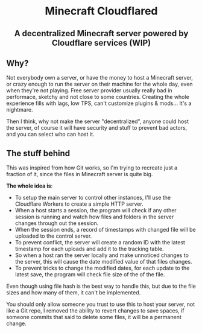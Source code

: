 <h1 align=center>
  Minecraft Cloudflared
</h1>
<h2 align=center>
  A decentralized Minecraft server powered by Cloudflare services (WIP)
</h2>

## Why?
Not everybody own a server, or have the money to host a Minecraft server, or crazy enough to run the server on their machine for the whole day, even when they're not playing. Free server provider usually really bad in performace, sketchy and not close to some countries. Creating the whole experience fills with lags, low TPS, can't customize plugins & mods... It's a nightmare.

Then I think, why not make the server "decentralized", anyone could host the server, of course it will have security and stuff to prevent bad actors, and you can select who can host it.

## The stuff behind
This was inspired from how Git works, so I'm trying to recreate just a fraction of it, since the files in Minecraft server is quite big.

**The whole idea is**:
- To setup the main server to control other instances, I'll use the Cloudflare Workers to create a simple HTTP server.
- When a host starts a session, the program will check if any other session is running and watch how files and folders in the server changes through out the session.
- When the session ends, a record of timestamps with changed file will be uploaded to the control server.
- To prevent conflict, the server will create a random ID with the latest timestamp for each uploads and add it to the tracking table.
- So when a host ran the server locally and make unnoticed changes to the server, this will cause the date modified value of that files changes.
- To prevent tricks to change the modified dates, for each update to the latest save, the program will check file size of the of the file.

Even though using file hash is the best way to handle this, but due to the file sizes and how many of them, it can't be implemented.

You should only allow someone you trust to use this to host your server, not like a Git repo, I removed the ability to revert changes to save spaces, if someone commits that said to delete some files, it will be a permanent change.

